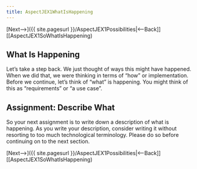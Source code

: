 ```yaml
---
title: AspectJEX1WhatIsHappening
---
```

[Next-->]({{ site.pagesurl }}/AspectJEX1Possibilities|<--Back]] [[AspectJEX1SoWhatIsHappening)

## What Is Happening
Let’s take a step back. We just thought of ways this might have happened. When we did that, we were thinking in terms of “how” or implementation. Before we continue, let’s think of “what” is happening. You might think of this as “requirements” or “a use case”.

## Assignment: Describe What
So your next assignment is to write down a description of what is happening. As you write your description, consider writing it without resorting to too much technological terminology. Please do so before continuing on to the next section.

[Next-->]({{ site.pagesurl }}/AspectJEX1Possibilities|<--Back]] [[AspectJEX1SoWhatIsHappening)